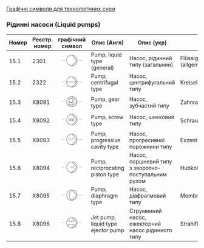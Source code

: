 [Графічні символи для технологічних схем](symbols.md)

### Рідинні насоси (Liquid pumps)

| Номер | Реєстр. номер | графічний символ                                             | Опис (Англ)                        | Опис (укр)                                          | Опис (Нім)                    |
| ----- | ------------- | ------------------------------------------------------------ | ---------------------------------- | --------------------------------------------------- | ----------------------------- |
| 15.1  | 2301          | ![Flüssigkeitspumpe (allgemein)](media/Pump_liquid_type_(general).png) | Pump, liquid type (general)        | Насос, рідинний типу (загальний)                    | Flüssigkeitspumpe (allgemein) |
| 15.2  | 2322          | ![Kreiselpumpe](media/Pump_centrifugal_type.png)             | Pump, centrifugal type             | Насос, центрифугальний типу                         | Kreiselpumpe                  |
| 15.3  | X8091         | ![Zahnradpumpe](media/Pump_gear_type.png)                    | Pump, gear type                    | Насос, зубчастий типу                               | Zahnradpumpe                  |
| 15.4  | X8092         | ![Schraubenspindelpumpe](media/Pump_screw_type.png)          | Pump, screw type                   | Насос, шнековий типу                                | Schraubenspindelpumpe         |
| 15.5  | X8093         | ![Exzenterschneckenpumpe](media/Pump_progressive_cavity_type.png) | Pump, progressive cavity type      | Насос, прогресивної порожнини типу                  | Exzenterschneckenpumpe        |
| 15.6  | X8094         | ![Hubkolbenpumpe](media/Pump_reciprocating_piston_type.png)  | Pump, reciprocating piston type    | Насос, поршневий типу з зворотно-поступальним рухом | Hubkolbenpumpe                |
| 15.7  | X8095         | ![Membranpumpe](media/Pump_diaphragm_type.png)               | Pump, diaphragm type               | Насос, діафрагмовий типу                            | Membranpumpe                  |
| 15.8  | X8096         | ![Strahlflüssigkeitspumpe](media/Jet_pump_liquid_type_ejector_pump.png) | Jet pump, liquid type ejector pump | Струминний насос, ежекторний насос рідинного типу   | Strahlflüssigkeitspumpe       |